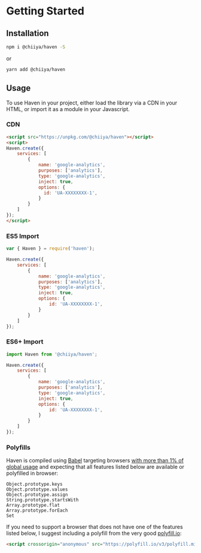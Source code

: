 # Getting Started

## Installation

```bash
npm i @chiiya/haven -S
```
or
```bash
yarn add @chiiya/haven
```

## Usage
To use Haven in your project, either load the library via a CDN in your HTML, or import 
it as a module in your Javascript.

### CDN
```html
<script src="https://unpkg.com/@chiiya/haven"></script>
<script>
Haven.create({
    services: [
        {
            name: 'google-analytics',
            purposes: ['analytics'],
            type: 'google-analytics',
            inject: true,
            options: {
              id: 'UA-XXXXXXXX-1',
            }
        }
    ]
});
</script>
```

### ES5 Import
```javascript
var { Haven } = require('haven');

Haven.create({
    services: [
        {
            name: 'google-analytics',
            purposes: ['analytics'],
            type: 'google-analytics',
            inject: true,
            options: {
                id: 'UA-XXXXXXXX-1',
            }
        }
    ]
});
```

### ES6+ Import
```javascript
import Haven from '@chiiya/haven';

Haven.create({
    services: [
        {
            name: 'google-analytics',
            purposes: ['analytics'],
            type: 'google-analytics',
            inject: true,
            options: {
                id: 'UA-XXXXXXXX-1',
            }
        }
    ]
});
```

### Polyfills

Haven is compiled using [Babel](https://babeljs.io/) targeting browsers [with more than 1% of global usage](https://github.com/jshjohnson/Choices/blob/master/.browserslistrc) and expecting that all features listed below are available or polyfilled in browser:

```
Object.prototype.keys
Object.prototype.values
Object.prototype.assign
String.prototype.startsWith
Array.prototype.flat
Array.prototype.forEach
Set
```

If you need to support a browser that does not have one of the features listed below, I suggest including a polyfill from the very good [polyfill.io](https://polyfill.io/v3/):

``` html
<script crossorigin="anonymous" src="https://polyfill.io/v3/polyfill.min.js?features=Object.keys%2CObject.values%2CObject.assign%2CSet%2CString.prototype.startsWith%2CArray.prototype.flat"></script>


